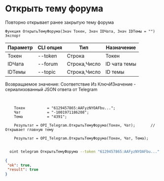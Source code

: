 ﻿---
sidebar_position: 5
---

# Открыть тему форума
 Повторно открывает ранее закрытую тему форума



`Функция ОткрытьТемуФорума(Знач Токен, Знач IDЧата, Знач IDТемы = "") Экспорт`

  | Параметр | CLI опция | Тип | Назначение |
  |-|-|-|-|
  | Токен | --token | Строка | Токен |
  | IDЧата | --forum | Строка,Число | ID чата темы |
  | IDТемы | --topic | Строка,Число | ID темы |

  
  Возвращаемое значение:   Соответствие Из КлючИЗначение - сериализованный JSON ответа от Telegram

<br/>




```bsl title="Пример кода"
    Токен          = "6129457865:AAFyzNYOAFbu...";
    Чат            = "-1001971186208";
    Тема           = "4391";

    Результат = OPI_Telegram.ОткрытьТемуФорума(Токен, Чат);       // Открывает главную тему

    Результат = OPI_Telegram.ОткрытьТемуФорума(Токен, Чат, Тема);
```



```sh title="Пример команды CLI"
    
  oint telegram ОткрытьТемуФорума --token "6129457865:AAFyzNYOAFbu..." --forum %forum% --topic %topic%

```

```json title="Результат"
{
 "ok": true,
 "result": true
}
```
